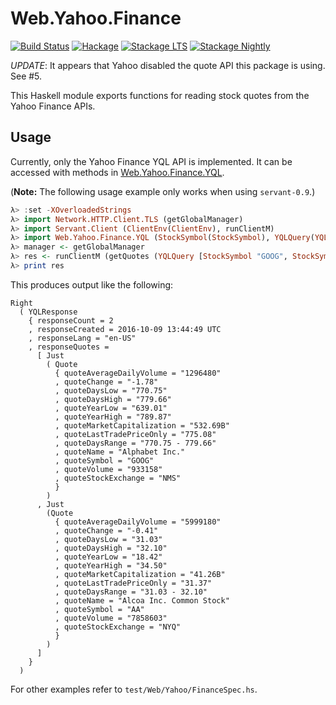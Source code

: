 
Web.Yahoo.Finance
=================

[![Build Status](https://secure.travis-ci.org/cdepillabout/yahoo-finance-api.svg)](http://travis-ci.org/cdepillabout/yahoo-finance-api)
[![Hackage](https://img.shields.io/hackage/v/yahoo-finance-api.svg)](https://hackage.haskell.org/package/yahoo-finance-api)
[![Stackage LTS](http://stackage.org/package/yahoo-finance-api/badge/lts)](http://stackage.org/lts/package/yahoo-finance-api)
[![Stackage Nightly](http://stackage.org/package/yahoo-finance-api/badge/nightly)](http://stackage.org/nightly/package/yahoo-finance-api)

*UPDATE*: It appears that Yahoo disabled the quote API this package is using.  See #5.

This Haskell module exports functions for reading stock quotes from the Yahoo Finance APIs.

## Usage

Currently, only the Yahoo Finance YQL API is implemented.  It can be
accessed with methods in
[Web.Yahoo.Finance.YQL](https://hackage.haskell.org/package/yahoo-finance-api/docs/Web-Yahoo-Finance-YQL.html).

(**Note:** The following usage example only works when using `servant-0.9`.)

```haskell
λ> :set -XOverloadedStrings
λ> import Network.HTTP.Client.TLS (getGlobalManager)
λ> import Servant.Client (ClientEnv(ClientEnv), runClientM)
λ> import Web.Yahoo.Finance.YQL (StockSymbol(StockSymbol), YQLQuery(YQLQuery), getQuotes, yahooFinanceJsonBaseUrl)
λ> manager <- getGlobalManager
λ> res <- runClientM (getQuotes (YQLQuery [StockSymbol "GOOG", StockSymbol "AA"]) ) (ClientEnv manager yahooFinanceJsonBaseUrl)
λ> print res
```

This produces output like the following:

```
Right
  ( YQLResponse
    { responseCount = 2
    , responseCreated = 2016-10-09 13:44:49 UTC
    , responseLang = "en-US"
    , responseQuotes =
      [ Just
        ( Quote
          { quoteAverageDailyVolume = "1296480"
          , quoteChange = "-1.78"
          , quoteDaysLow = "770.75"
          , quoteDaysHigh = "779.66"
          , quoteYearLow = "639.01"
          , quoteYearHigh = "789.87"
          , quoteMarketCapitalization = "532.69B"
          , quoteLastTradePriceOnly = "775.08"
          , quoteDaysRange = "770.75 - 779.66"
          , quoteName = "Alphabet Inc."
          , quoteSymbol = "GOOG"
          , quoteVolume = "933158"
          , quoteStockExchange = "NMS"
          }
        )
      , Just
        (Quote
          { quoteAverageDailyVolume = "5999180"
          , quoteChange = "-0.41"
          , quoteDaysLow = "31.03"
          , quoteDaysHigh = "32.10"
          , quoteYearLow = "18.42"
          , quoteYearHigh = "34.50"
          , quoteMarketCapitalization = "41.26B"
          , quoteLastTradePriceOnly = "31.37"
          , quoteDaysRange = "31.03 - 32.10"
          , quoteName = "Alcoa Inc. Common Stock"
          , quoteSymbol = "AA"
          , quoteVolume = "7858603"
          , quoteStockExchange = "NYQ"
          }
        )
      ]
    }
  )
```

For other examples refer to `test/Web/Yahoo/FinanceSpec.hs`.
